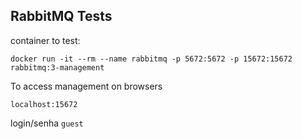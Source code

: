 ## RabbitMQ Tests


container to test:

`docker run -it --rm --name rabbitmq -p 5672:5672 -p 15672:15672 rabbitmq:3-management`

To access management on browsers

`localhost:15672` 

login/senha `guest`
